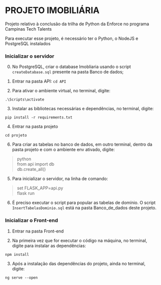 # PROJETO IMOBILIÁRIA

Projeto relativo à conclusão da trilha de Python da Enforce no programa Campinas Tech Talents

Para executar esse projeto, é necessário ter o Python, o NodeJS e PostgreSQL instalados

### Inicializar o servidor

0. No PostgreSQL, criar o database Imobliaria usando o script `createDatabase.sql` presente na pasta Banco de dados;

1. Entrar na pasta API: `cd API`

2. Para ativar o ambiente virtual, no terminal, digite:

`.\Scripts\activate`

3. Instalar as bibliotecas necessárias e dependências, no terminal, digite:

`pip install -r requirements.txt`

4. Entrar na pasta projeto

`cd projeto`

6. Para criar as tabelas no banco de dados, em outro terminal, dentro da pasta projeto e com o ambiente env ativado, digite:

>python  
>from api import db  
>db.create_all()  

5. Para inicializar o servidor, na linha de comando:

>set FLASK_APP=api.py  
>flask run  

6. É preciso executar o script para popular as tabelas de domínio. O script `InsertTabelasDominio.sql` está na pasta Banco_de_dados deste projeto.

### Inicializar o Front-end

1. Entrar na pasta Front-end

2. Na primeira vez que for executar o código na máquina, no terminal, digite para instalar as dependências:

`npm install`

3. Após a instalação das dependências do projeto, ainda no terminal, digite:

`ng serve --open`
